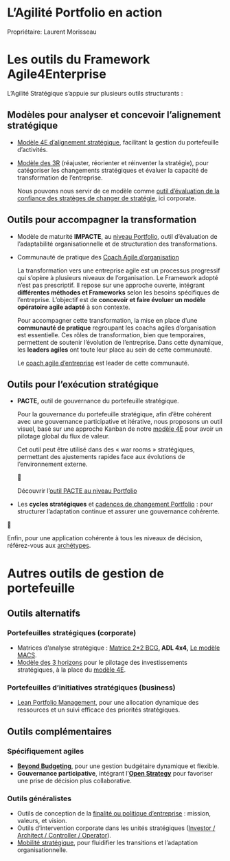 # L’Agilité Portfolio en action

Propriétaire: Laurent Morisseau

# Les outils du Framework Agile4Enterprise

L’Agilité Stratégique s’appuie sur plusieurs outils structurants :

## Modèles pour analyser et concevoir l’alignement stratégique

- [Modèle 4E d’alignement stratégique](https://www.notion.so/Le-mod-le-A4E-de-l-agilit-portfolio-13490eaf28ff803a884fc20066900149?pvs=21), facilitant la gestion du portefeuille d’activités.
- [Modèle des 3R](https://www.notion.so/La-fabrique-de-la-strat-gie-13690eaf28ff81429de6ef6e608ea01a?pvs=21) (réajuster, réorienter et réinventer la stratégie), pour catégoriser les changements stratégiques et évaluer la capacité de transformation de l’entreprise.
    
    Nous pouvons nous servir de ce modèle comme [outil d’évaluation de la confiance des stratèges de changer de stratégie](https://www.notion.so/Le-mod-le-de-maturit-IMPACTE-18b90eaf28ff8053a419ccaa7d91bc21?pvs=21), ici corporate.
    

## Outils pour accompagner la transformation

- Modèle de maturité **IMPACTE**, au [niveau Portfolio](https://www.notion.so/Le-mod-le-de-maturit-IMPACTE-18b90eaf28ff8053a419ccaa7d91bc21?pvs=21), outil d’évaluation de l’adaptabilité organisationnelle et de structuration des transformations.
- Communauté de pratique des [Coach Agile d’organisation](https://www.notion.so/Les-r-les-de-la-transformation-agile-17b90eaf28ff804ea65eeb4b0d94c877?pvs=21)
    
    La transformation vers une entreprise agile est un processus progressif qui s’opère à plusieurs niveaux de l’organisation. Le Framework adopté n’est pas prescriptif. Il repose sur une approche ouverte, intégrant **différentes méthodes et Frameworks** selon les besoins spécifiques de l’entreprise. L’objectif est de **concevoir et faire évoluer un modèle opératoire agile adapté** à son contexte.
    
    Pour accompagner cette transformation, la mise en place d’une **communauté de pratique** regroupant les coachs agiles d’organisation est essentielle. Ces rôles de transformation, bien que temporaires, permettent de soutenir l’évolution de l’entreprise. Dans cette dynamique, les **leaders agiles** ont toute leur place au sein de cette communauté.
    
    Le [coach agile d’entreprise](https://www.notion.so/Les-r-les-de-la-transformation-agile-17b90eaf28ff804ea65eeb4b0d94c877?pvs=21) est leader de cette communauté.
    

## Outils pour l’exécution stratégique

- **PACTE,** outil de gouvernance du portefeuille stratégique.
    
    Pour la gouvernance du portefeuille stratégique, afin d’être cohérent avec une gouvernance participative et itérative, nous proposons un outil visuel, basé sur une approche Kanban de notre [modèle 4E](https://www.notion.so/Le-mod-le-A4E-de-l-agilit-portfolio-13490eaf28ff803a884fc20066900149?pvs=21) pour avoir un pilotage global du flux de valeur.
    
    Cet outil peut être utilisé dans des « war rooms » stratégiques, permettant des ajustements rapides face aux évolutions de l’environnement externe.
    
    <aside>
    🧰
    
    Découvrir l’[outil PACTE au niveau Portfolio](https://www.notion.so/Guide-de-l-outil-PACTE-17a90eaf28ff8007ae71e576ac507f7e?pvs=21)
    
    </aside>
    
- Les **cycles stratégiques** et [cadences de changement Portfolio](https://www.notion.so/La-gouvernance-adaptative-Portfolio-15f90eaf28ff80f493d9ed25cf094433?pvs=21) : pour structurer l’adaptation continue et assurer une gouvernance cohérente.

<aside>
🚀

Enfin, pour une application cohérente à tous les niveaux de décision, référez-vous aux [archétypes](https://www.notion.so/Les-4-arch-types-agiles-14290eaf28ff8004874de93022c243f8?pvs=21).

</aside>

# Autres outils de gestion de portefeuille

## Outils alternatifs

### **Portefeuilles stratégiques (corporate)**

- Matrices d’analyse stratégique : [Matrice 2*2 BCG](https://www.notion.so/Faire-cohabiter-plusieurs-horizons-strat-giques-13690eaf28ff816f931efc5a173335bc?pvs=21)**, ADL 4x4,** [Le modèle MACS](https://www.notion.so/Faire-cohabiter-plusieurs-horizons-strat-giques-13690eaf28ff816f931efc5a173335bc?pvs=21).
- [Modèle des 3 horizons](https://www.notion.so/Faire-cohabiter-plusieurs-horizons-strat-giques-13690eaf28ff816f931efc5a173335bc?pvs=21) pour le pilotage des investissements stratégiques, à la place du [modèle 4E](https://www.notion.so/Le-mod-le-A4E-de-l-agilit-portfolio-13490eaf28ff803a884fc20066900149?pvs=21).

### **Portefeuilles d’initiatives stratégiques (business)**

- [Lean Portfolio Management](https://www.notion.so/Lean-portfolio-management-16f90eaf28ff80f6b4f2d32d142a9a8f?pvs=21), pour une allocation dynamique des ressources et un suivi efficace des priorités stratégiques.

## Outils complémentaires

### Spécifiquement agiles

- [**Beyond Budgeting**](https://www.notion.so/Beyond-Budgeting-17690eaf28ff801cb67af44359daca4d?pvs=21), pour une gestion budgétaire dynamique et flexible.
- **Gouvernance participative**, intégrant l’[**Open Strategy**](https://www.notion.so/La-fabrique-de-la-strat-gie-13690eaf28ff81429de6ef6e608ea01a?pvs=21) pour favoriser une prise de décision plus collaborative.

### Outils généralistes

- Outils de conception de la [finalité ou politique d’entreprise](https://www.notion.so/Explorer-et-comprendre-la-strat-gie-13690eaf28ff81d18468ca20936fdecc?pvs=21) : mission, valeurs, et vision.
- Outils d’intervention corporate dans les unités stratégiques ([Investor / Architect / Controller / Operator](https://www.notion.so/Les-principes-de-design-strat-gique-13e90eaf28ff80628778e05ec7ed18cc?pvs=21)).
- [Mobilité stratégique](https://www.notion.so/La-mobilit-strat-gique-une-solution-pour-une-organisation-dynamique-14390eaf28ff801fa7fbef124c330c15?pvs=21), pour fluidifier les transitions et l’adaptation organisationnelle.